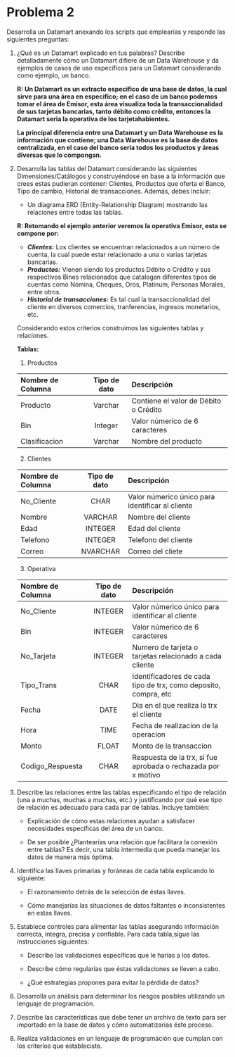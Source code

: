 # Problema 2

Desarrolla un Datamart anexando los scripts que emplearías y responde las siguientes preguntas:

1. ¿Qué es un Datamart explicado en tus palabras? Describe detalladamente cómo un Datamart difiere de un Data Warehouse y da ejemplos de casos de uso específicos para un Datamart considerando como ejemplo, un banco.

    **R: Un Datamart es un extracto especifico de una base de datos, la cual sirve para una área en especifico; en el caso de un banco podemos tomar el área de Emisor, esta área visualiza toda la transaccionalidad de sus tarjetas bancarias, tanto débito como crédito, entonces la Datamart seria la operativa de los tarjetahabientes.**

    **La principal diferencia entre una Datamart y un Data Warehouse es la información que contiene; una Data Warehouse es la base de datos centralizada, en el caso del banco seria todos los productos y áreas diversas que lo compongan.**
    
2. Desarrolla las tablas del Datamart considerando las siguientes Dimensiones/Catálogos y construyéndose en base a la información que crees estas pudieran contener: Clientes, Productos que oferta el Banco, Tipo de cambio, Historial de transacciones. Además, debes incluir:
    - Un diagrama ERD (Entity-Relationship Diagram) mostrando las relaciones entre todas las tablas.

    **R: Retomando el ejemplo anterior veremos la operativa Emisor, esta se compone por:**
    - ***Clientes:*** Los clientes se encuentran relacionados a un número de cuenta, la cual puede estar relacionado a una o varias tarjetas bancarias.
    - ***Productos:*** Vienen siendo los productos Débito o Crédito y sus respectivos Bines relacionados que catalogan diferentes tipos de cuentas como Nómina, Cheques, Oros, Platinum, Personas Morales, entre otros.
    - ***Historial de transacciones:*** Es tal cual la transaccionalidad del cliente en diversos comercios, tranferencias, ingresos monetarios, etc.
        
    Considerando estos criterios construimos las siguientes tablas y relaciones.
        
    **Tablas:**

    1. Productos

    | Nombre de Columna | Tipo de dato  | Descripción |
    | :---------------- | :------------:| :---------- |
    | Producto  | Varchar   | Contiene el valor de Débito o Crédito |
    | Bin       | Integer   | Valor númerico de 6 caracteres |
    | Clasificacion | Varchar | Nombre del producto |

    2. Clientes

    | Nombre de Columna | Tipo de dato  | Descripción |
    | :---------------- | :------------:| :---------- |
    | No_Cliente | CHAR  | Valor númerico único para identificar al cliente |
    | Nombre | VARCHAR | Nombre del cliente |
    | Edad | INTEGER | Edad del cliente |
    | Telefono | INTEGER | Telefono del cliente |
    | Correo | NVARCHAR | Correo del cliete |

    3. Operativa

    | Nombre de Columna | Tipo de dato  | Descripción |
    | :---------------- | :------------:| :---------- |
    | No_Cliente  | INTEGER | Valor númerico único para identificar al cliente |
    | Bin | INTEGER | Valor númerico de 6 caracteres |
    | No_Tarjeta | INTEGER | Numero de tarjeta o tarjetas relacionado a cada cliente |
    | Tipo_Trans | CHAR | Identificadores de cada tipo de trx, como deposito, compra, etc |
    | Fecha | DATE | Dia en el que realiza la trx el cliente |
    | Hora | TIME | Fecha de realizacion de la operacion |
    | Monto | FLOAT | Monto de la transaccion |
    | Codigo_Respuesta | CHAR | Respuesta de la trx, si fue aprobada o rechazada por x motivo |

3. Describe las relaciones entre las tablas especificando el tipo de relación (una a muchas, muchas a muchas, etc.) y justificando por qué ese tipo de relación es adecuado para cada par de tablas. Incluye también:
    - Explicación de cómo estas relaciones ayudan a satisfacer necesidades específicas del área de un banco.

    - De ser posible ¿Plantearías una relación que facilitara la conexión entre tablas? Es decir, una tabla intermedia que pueda manejar los datos de manera más óptima.

4. Identifica las llaves primarias y foráneas de cada tabla explicando lo siguiente:
    - El razonamiento detrás de la selección de éstas llaves.

    - Cómo manejarías las situaciones de datos faltantes o inconsistentes en estas llaves.

5. Establece controles para alimentar las tablas asegurando información correcta, íntegra, precisa y confiable. Para cada tabla,sigue las instrucciones siguientes:
    - Describe las validaciones específicas que le harías a los datos.

    - Describe cómo regularías que éstas validaciones se lleven a cabo.

    - ¿Qué estrategias propones para evitar la pérdida de datos?

6. Desarrolla un análisis para determinar los riesgos posibles utilizando un lenguaje de programación.

7. Describe las características que debe tener un archivo de texto para ser importado en la base de datos y cómo automatizarias éste proceso.

8. Realiza validaciones en un lenguaje de programación que cumplan con los criterios que estableciste.